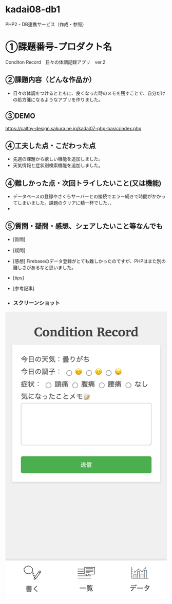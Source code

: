 # kadai08-db1
PHP2 - DB連携サービス（作成・参照）

# ①課題番号-プロダクト名
Conditon Record　日々の体調記録アプリ　ver.2

## ②課題内容（どんな作品か）
- 日々の体調をつけるとともに、良くなった時のメモを残すことで、自分だけの処方箋になるようなアプリを作りました。

## ③DEMO
https://calthy-design.sakura.ne.jp/kadai07-php-basic/index.php

## ④工夫した点・こだわった点
- 先週の課題から欲しい機能を追加しました。
- 天気情報と症状別検索機能を追加しました。

## ④難しかった点・次回トライしたいこと(又は機能)
- データベースの登録やさくらサーバーとの接続でエラー続きで時間がかかってしまいました。課題のクリアに精一杯でした、、
- 

## ⑤質問・疑問・感想、シェアしたいこと等なんでも
- [質問] 
- [疑問] 
- [感想] Firebaseのデータ登録がとても難しかったのですが、PHPはまた別の難しさがあるなと思いました。
- [tips] 
- [参考記事] 

- ### スクリーンショット
![top page capture](top_image.png)
